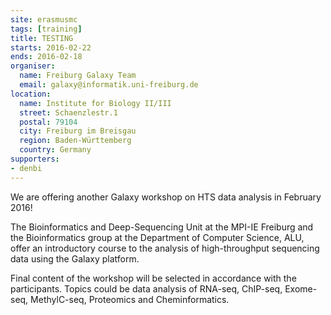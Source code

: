 ```yaml
---
site: erasmusmc
tags: [training]
title: TESTING
starts: 2016-02-22
ends: 2016-02-18
organiser:
  name: Freiburg Galaxy Team
  email: galaxy@informatik.uni-freiburg.de
location:
  name: Institute for Biology II/III
  street: Schaenzlestr.1
  postal: 79104
  city: Freiburg im Breisgau
  region: Baden-Württemberg
  country: Germany
supporters:
- denbi
---
```


We are offering another Galaxy workshop on HTS data analysis in  February 2016!

The Bioinformatics and Deep-Sequencing Unit at the MPI-IE Freiburg and the Bioinformatics group at the Department of Computer Science, ALU, offer an introductory course to the analysis of high-throughput sequencing data using the Galaxy platform.

Final content of the workshop will be selected in accordance with the participants. Topics could be data analysis of RNA-seq, ChIP-seq, Exome-seq, MethylC-seq, Proteomics and Cheminformatics.
